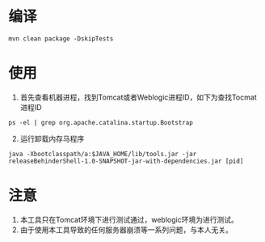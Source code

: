 # 编译

```shell
mvn clean package -DskipTests
```

# 使用

1. 首先查看机器进程，找到Tomcat或者Weblogic进程ID，如下为查找Tocmat进程ID
```shell
ps -el | grep org.apache.catalina.startup.Bootstrap
```

2. 运行卸载内存马程序
```shell
java -Xbootclasspath/a:$JAVA_HOME/lib/tools.jar -jar releaseBehinderShell-1.0-SNAPSHOT-jar-with-dependencies.jar [pid]
```

# 注意

1. 本工具只在Tomcat环境下进行测试通过，weblogic环境为进行测试。
2. 由于使用本工具导致的任何服务器崩溃等一系列问题，与本人无关。